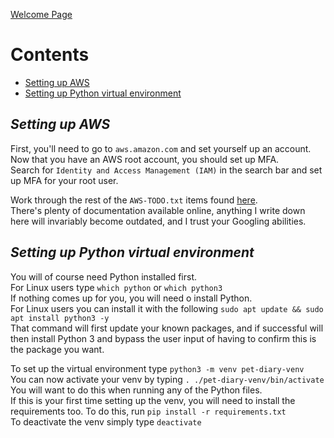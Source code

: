 [Welcome Page](../README.md)

# Contents
* [Setting up AWS](#setting-up-aws)
* [Setting up Python virtual environment](#setting-up-python-virtual-environment)

## *__Setting up AWS__*
First, you'll need to go to `aws.amazon.com` and set yourself up an account.  
Now that you have an AWS root account, you should set up MFA.  
Search for `Identity and Access Management (IAM)` in the search bar and set up MFA for your root user.  

Work through the rest of the `AWS-TODO.txt` items found [here](../AWS-TODO.txt).  
There's plenty of documentation available online, anything I write down here will invariably become outdated, and I trust your Googling abilities.  



## *__Setting up Python virtual environment__*
You will of course need Python installed first.  
For Linux users type `which python` or `which python3`  
If nothing comes up for you, you will need o install Python.  
For Linux users you can install it with the following `sudo apt update && sudo apt install python3 -y`  
That command will first update your known packages, and if successful will then install Python 3 and bypass the user input of having to confirm this is the package you want.  

To set up the virtual environment type `python3 -m venv pet-diary-venv`  
You can now activate your venv by typing `. ./pet-diary-venv/bin/activate`  
You will want to do this when running any of the Python files.  
If this is your first time setting up the venv, you will need to install the requirements too. To do this, run `pip install -r requirements.txt`  
To deactivate the venv simply type `deactivate`  



